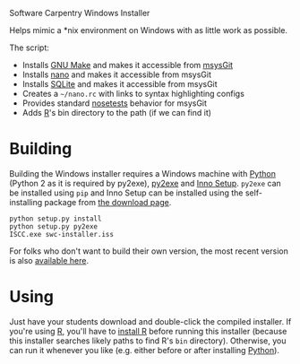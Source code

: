 Software Carpentry Windows Installer

Helps mimic a *nix environment on Windows with as little work as possible.

The script:

* Installs [GNU Make][make] and makes it accessible from [msysGit][]
* Installs [nano][] and makes it accessible from msysGit
* Installs [SQLite][] and makes it accessible from msysGit
* Creates a `~/nano.rc` with links to syntax highlighting configs
* Provides standard [nosetests][] behavior for msysGit
* Adds [R][]'s bin directory to the path (if we can find it)

Building
========

Building the Windows installer requires a Windows machine with [Python][]
(Python 2 as it is required by py2exe),
[py2exe][] and [Inno Setup][inno]. `py2exe` can be installed using `pip` and
Inno Setup can be installed using the self-installing package from
[the download page][inno-download].

```
python setup.py install
python setup.py py2exe
ISCC.exe swc-installer.iss
```

For folks who don't want to build their own version, the most recent
version is also [available here][compiled].

Using
=====

Just have your students download and double-click the compiled
installer.  If you're using [R][], you'll have to [install
R][R-install] before running this installer (because this installer
searches likely paths to find R's `bin` directory).  Otherwise, you
can run it whenever you like (e.g. either before or after installing
[Python][]).

[make]: https://www.gnu.org/software/make/
[msysGit]: http://msysgit.github.io/
[nano]: http://www.nano-editor.org/
[SQLite]: http://www.sqlite.org/
[nosetests]: https://nose.readthedocs.org/en/latest/usage.html
[R]: http://www.r-project.org/
[R-install]: http://cran.r-project.org/bin/windows/base/rw-FAQ.html#Installation-and-Usage
[Python]: https://www.python.org/
[py2exe]: http://py2exe.org/
[inno]: http://www.jrsoftware.org/isinfo.php
[inno-download]: http://www.jrsoftware.org/isdl.php
[compiled]: https://github.com/swcarpentry/windows-installer/releases/latest
